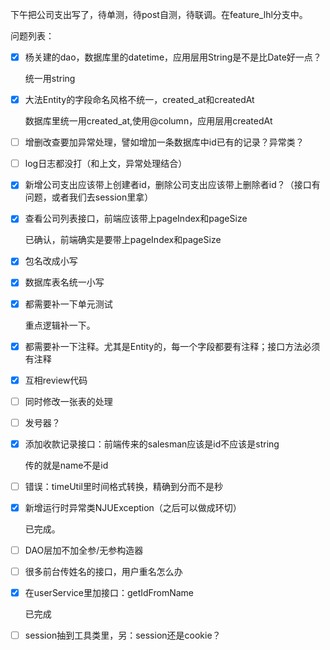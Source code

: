 下午把公司支出写了，待单测，待post自测，待联调。在feature_lhl分支中。

问题列表：

- [x] 杨关建的dao，数据库里的datetime，应用层用String是不是比Date好一点？

  统一用string

- [x] 大法Entity的字段命名风格不统一，created_at和createdAt

  数据库里统一用created_at,使用@column，应用层用createdAt

- [ ] 增删改查要加异常处理，譬如增加一条数据库中id已有的记录？异常类？

- [ ] log日志都没打（和上文，异常处理结合）

- [x] 新增公司支出应该带上创建者id，删除公司支出应该带上删除者id？（接口有问题，或者我们去session里拿）

- [x] 查看公司列表接口，前端应该带上pageIndex和pageSize

  已确认，前端确实是要带上pageIndex和pageSize

- [x] 包名改成小写

- [x] 数据库表名统一小写

- [x] 都需要补一下单元测试

  重点逻辑补一下。

- [x] 都需要补一下注释。尤其是Entity的，每一个字段都要有注释；接口方法必须有注释

- [x] 互相review代码

- [ ] 同时修改一张表的处理

- [ ] 发号器？

- [x] 添加收款记录接口：前端传来的salesman应该是id不应该是string

  传的就是name不是id

- [ ] 错误：timeUtil里时间格式转换，精确到分而不是秒

- [x] 新增运行时异常类NJUException（之后可以做成环切）

  已完成。

- [ ] DAO层加不加全参/无参构造器

- [ ] 很多前台传姓名的接口，用户重名怎么办

- [x] 在userService里加接口：getIdFromName

  已完成
  
- [ ] session抽到工具类里，另：session还是cookie？
